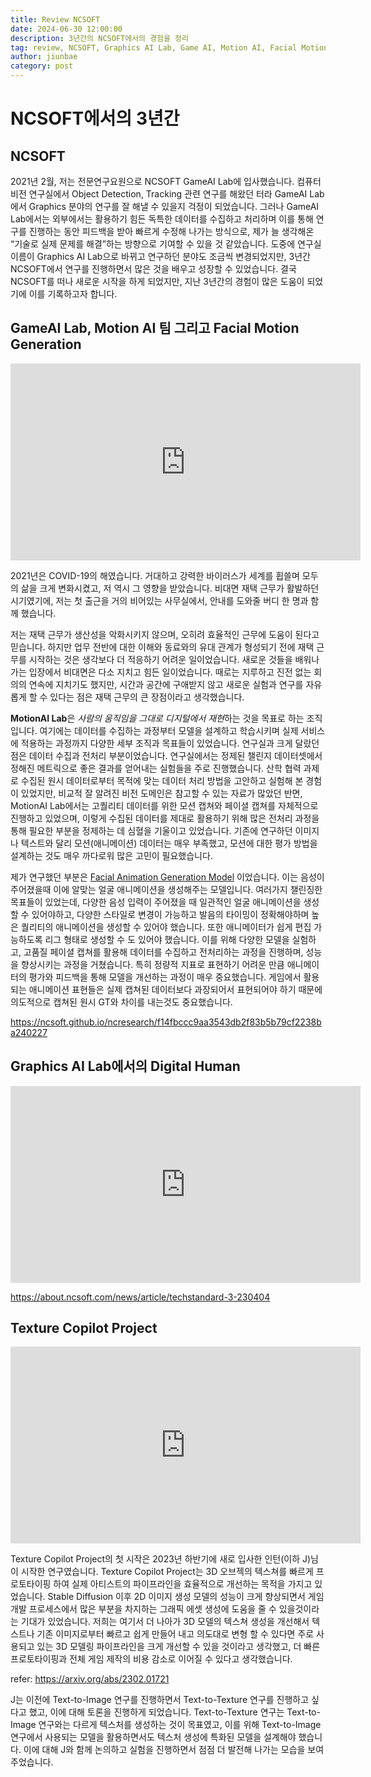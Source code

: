 ```yaml
---
title: Review NCSOFT
date: 2024-06-30 12:00:00
description: 3년간의 NCSOFT에서의 경험을 정리
tag: review, NCSOFT, Graphics AI Lab, Game AI, Motion AI, Facial Motion Generation, Digital Human, Text-to-Texture Generation, NC Research
author: jiunbae
category: post
---
```


# NCSOFT에서의 3년간

## NCSOFT

2021년 2월, 저는 전문연구요원으로 NCSOFT GameAI Lab에 입사했습니다. 컴퓨터 비전 연구실에서 Object Detection, Tracking 관련 연구를 해왔던 터라 GameAI Lab에서 Graphics 분야의 연구를 잘 해낼 수 있을지 걱정이 되었습니다. 그러나 GameAI Lab에서는 외부에서는 활용하기 힘든 독특한 데이터를 수집하고 처리하며 이를 통해 연구를 진행하는 동안 피드백을 받아 빠르게 수정해 나가는 방식으로, 제가 늘 생각해온 “기술로 실제 문제를 해결”하는 방향으로 기여할 수 있을 것 같았습니다. 도중에 연구실 이름이 Graphics AI Lab으로 바뀌고 연구하던 분야도 조금씩 변경되었지만, 3년간 NCSOFT에서 연구를 진행하면서 많은 것을 배우고 성장할 수 있었습니다. 결국 NCSOFT를 떠나 새로운 시작을 하게 되었지만, 지난 3년간의 경험이 많은 도움이 되었기에 이를 기록하고자 합니다.

## GameAI Lab, Motion AI 팀 그리고 Facial Motion Generation

<iframe width="560" height="315" src="https://www.youtube.com/embed/ahEZAJ-bxoI?si=UPj43xe8-pv_hK1K" title="YouTube video player" frameborder="0" allow="accelerometer; autoplay; clipboard-write; encrypted-media; gyroscope; picture-in-picture; web-share" referrerpolicy="strict-origin-when-cross-origin" allowfullscreen></iframe>

2021년은 COVID-19의 해였습니다. 거대하고 강력한 바이러스가 세계를 휩쓸며 모두의 삶을 크게 변화시켰고, 저 역시 그 영향을 받았습니다. 비대면 재택 근무가 활발하던 시기였기에, 저는 첫 출근을 거의 비어있는 사무실에서, 안내를 도와줄 버디 한 명과 함께 했습니다.

저는 재택 근무가 생산성을 악화시키지 않으며, 오히려 효율적인 근무에 도움이 된다고 믿습니다. 하지만 업무 전반에 대한 이해와 동료와의 유대 관계가 형성되기 전에 재택 근무를 시작하는 것은 생각보다 더 적응하기 어려운 일이었습니다. 새로운 것들을 배워나가는 입장에서 비대면은 다소 지치고 힘든 일이었습니다. 때로는 지루하고 진전 없는 회의의 연속에 지치기도 했지만, 시간과 공간에 구애받지 않고 새로운 실험과 연구를 자유롭게 할 수 있다는 점은 재택 근무의 큰 장점이라고 생각했습니다.

**MotionAI Lab**은 *사람의 움직임을 그대로 디지털에서 재현*하는 것을 목표로 하는 조직입니다. 여기에는 데이터를 수집하는 과정부터 모델을 설계하고 학습시키며 실제 서비스에 적용하는 과정까지 다양한 세부 조직과 목표들이 있었습니다. 연구실과 크게 달랐던 점은 데이터 수집과 전처리 부분이었습니다. 연구실에서는 정제된 챌린지 데이터셋에서 정해진 메트릭으로 좋은 결과를 얻어내는 실험들을 주로 진행했습니다. 산학 협력 과제로 수집된 원시 데이터로부터 목적에 맞는 데이터 처리 방법을 고안하고 실험해 본 경험이 있었지만, 비교적 잘 알려진 비전 도메인은 참고할 수 있는 자료가 많았던 반면, MotionAI Lab에서는 고퀄리티 데이터를 위한 모션 캡쳐와 페이셜 캡쳐를 자체적으로 진행하고 있었으며, 이렇게 수집된 데이터를 제대로 활용하기 위해 많은 전처리 과정을 통해 필요한 부분을 정제하는 데 심혈을 기울이고 있었습니다. 기존에 연구하던 이미지나 텍스트와 달리 모션(애니메이션) 데이터는 매우 부족했고, 모션에 대한 평가 방법을 설계하는 것도 매우 까다로워 많은 고민이 필요했습니다.

제가 연구했던 부분은 [Facial Animation Generation Model](https://ncsoft.github.io/ncresearch/f14fbccc9aa3543db2f83b5b79cf2238ba240227) 이었습니다. 이는 음성이 주어졌을때 이에 알맞는 얼굴 애니메이션을 생성해주는 모델입니다. 여러가지 챌린징한 목표들이 있었는데, 다양한 음성 입력이 주어졌을 때 일관적인 얼굴 애니메이션을 생성할 수 있어야하고, 다양한 스타일로 변경이 가능하고 발음의 타이밍이 정확해야하며 높은 퀄리티의 애니메이션을 생성할 수 있어야 했습니다. 또한 애니메이터가 쉽게 편집 가능하도록 리그 형태로 생성할 수 도 있어야 했습니다. 이를 위해 다양한 모델을 실험하고, 고품질 페이셜 캡쳐를 활용해 데이터를 수집하고 전처리하는 과정을 진행하며, 성능을 향상시키는 과정을 거쳤습니다. 특히 정량적 지표로 표현하기 어려운 만큼 애니메이터의 평가와 피드백을 통해 모델을 개선하는 과정이 매우 중요했습니다. 게임에서 활용되는 애니메이션 표현들은 실제 캡쳐된 데이터보다 과장되어서 표현되어야 하기 때문에 의도적으로 캡쳐된 원시 GT와 차이를 내는것도 중요했습니다.

https://ncsoft.github.io/ncresearch/f14fbccc9aa3543db2f83b5b79cf2238ba240227

## Graphics AI Lab에서의 Digital Human

<iframe width="560" height="315" src="https://www.youtube.com/embed/4mfESaPbLI4?si=OAIG5zqZmoihMYaX" title="YouTube video player" frameborder="0" allow="accelerometer; autoplay; clipboard-write; encrypted-media; gyroscope; picture-in-picture; web-share" referrerpolicy="strict-origin-when-cross-origin" allowfullscreen></iframe>

https://about.ncsoft.com/news/article/techstandard-3-230404



## Texture Copilot Project

<iframe width="560" height="315" src="https://www.youtube.com/embed/6qGsSw7CffQ?si=5Myw9oyaiFxZJVrx" title="YouTube video player" frameborder="0" allow="accelerometer; autoplay; clipboard-write; encrypted-media; gyroscope; picture-in-picture; web-share" referrerpolicy="strict-origin-when-cross-origin" allowfullscreen></iframe>

Texture Copilot Project의 첫 시작은 2023년 하반기에 새로 입사한 인턴(이하 J)님이 시작한 연구였습니다. Texture Copilot Project는 3D 오브젝의 텍스쳐를 빠르게 프로토타이핑 하여 실제 아티스트의 파이프라인을 효율적으로 개선하는 목적을 가지고 있었습니다. Stable Diffusion 이후 2D 이미지 생성 모델의 성능이 크게 향상되면서 게임 개발 프로세스에서 많은 부분을 차지하는 그래픽 에셋 생성에 도움을 줄 수 있을것이라는 기대가 있었습니다. 저희는 여기서 더 나아가 3D 모델의 텍스쳐 생성을 개선해서 텍스트나 기존 이미지로부터 빠르고 쉽게 만들어 내고 의도대로 변형 할 수 있다면 주로 사용되고 있는 3D 모델링 파이프라인을 크게 개선할 수 있을 것이라고 생각했고, 더 빠른 프로토타이핑과 전체 게임 제작의 비용 감소로 이어질 수 있다고 생각했습니다.

refer: https://arxiv.org/abs/2302.01721

J는 이전에 Text-to-Image 연구를 진행하면서 Text-to-Texture 연구를 진행하고 싶다고 했고, 이에 대해 토론을 진행하게 되었습니다. Text-to-Texture 연구는 Text-to-Image 연구와는 다르게 텍스처를 생성하는 것이 목표였고, 이를 위해 Text-to-Image 연구에서 사용되는 모델을 활용하면서도 텍스처 생성에 특화된 모델을 설계해야 했습니다. 이에 대해 J와 함께 논의하고 실험을 진행하면서 점점 더 발전해 나가는 모습을 보여주었습니다.
